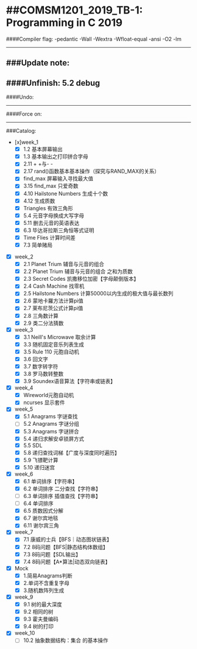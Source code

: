##COMSM1201_2019_TB-1: Programming in C 2019
=================================
####Compiler flag:
-pedantic -Wall -Wextra -Wfloat-equal -ansi -O2
-lm

---
###Update note:
---
####Unfinish: 5.2 debug
---
####Undo:

---
####Force on:

---

###Catalog:
- [x]week_1
	- [x] 1.2 基本屏幕输出
	- [x] 1.3 基本输出之打印拼合字母
	- [x] 2.11 + +与- -
	- [x] 2.17 rand()函数基本基本操作（探究与RAND_MAX的关系）
	- [x] find_max 屏幕输入寻找最大值
	- [x] 3.15 find_max 只爱奇数
	- [x] 4.10 Hailstone Numbers 生成十个数
	- [x] 4.12 生成质数
	- [x] Triangles 有效三角形
	- [x] 5.4 元音字母换成大写字母
	- [x] 5.11 删去元音的英语表达
	- [x] 6.3 毕达哥拉斯三角恒等式证明
	- [x] Time Flies 计算时间差
	- [x] 7.3 简单赌局
- [x] week_2
	- [x] 2.1 Planet Trium 辅音与元音的组合
	- [x] 2.2 Planet Trium 辅音与元音的组合 之和为质数
	- [x] 2.3 Secret Codes 凯撒移位加密【字母颠倒版本】
	- [x] 2.4 Cash Machine 找零机
	- [x] 2.5 Hailstone Numbers 计算50000以内生成的极大值与最长数列
	- [x] 2.6 蒙地卡羅方法计算pi值
	- [x] 2.7 莱布尼茨公式计算pi值
	- [x] 2.8 三角数计算
	- [x] 2.9 类二分法猜数
- [x] week_3
	- [x] 3.1 Neill's Microwave 取余计算
	- [x] 3.3 随机固定音乐列表生成
	- [x] 3.5 Rule 110 元胞自动机
	- [x] 3.6 回文字
	- [x] 3.7 数字转字符
	- [x] 3.8 罗马数转整数
	- [x] 3.9 Soundex语音算法【字符串或链表】
- [x] week_4
	- [x] Wireworld元胞自动机
	- [x] ncurses 显示套件
- [x] week_5
	- [x] 5.1 Anagrams 字谜查找
	- [ ] 5.2 Anagrams 字谜分组
	- [x] 5.3 Anagrams 字谜拼合
	- [x] 5.4 递归求解安卓锁屏方式
	- [x] 5.5 SDL
	- [x] 5.8 递归查找词梯【广度与深度同时遍历】
	- [x] 5.9 飞镖靶计算
	- [x] 5.10 递归迷宫
- [x] week_6
	- [x] 6.1 单词排序【字符串】
	- [x] 6.2 单词排序 二分查找【字符串】
	- [ ] 6.3 单词排序 插值查找【字符串】
	- [ ] 6.4 单词排序
	- [x] 6.5 质数因式分解
	- [x] 6.7 谢尔宾地毯
	- [x] 6.11 谢尔宾三角
- [x] week_7
	- [X] 7.1 康威的士兵【BFS｜动态图状链表】
	- [x] 7.2 8码问题【BFS|静态结构体数组】
	- [X] 7.3 8码问题【SDL输出】
	- [x] 7.4 8码问题【A*算法|动态双向链表】
- [x] Mock
	- [x] 1.简易Anagrams判断
	- [x] 2.单词不含重复字母
	- [x] 3.随机数阵列生成
- [x] week_9
	- [x] 9.1 树的最大深度
	- [x] 9.2 相同的树
	- [x] 9.3 霍夫曼编码
	- [x] 9.4 树的打印
- [x] week_10
	- [ ] 10.2 抽象数据结构：集合 的基本操作
